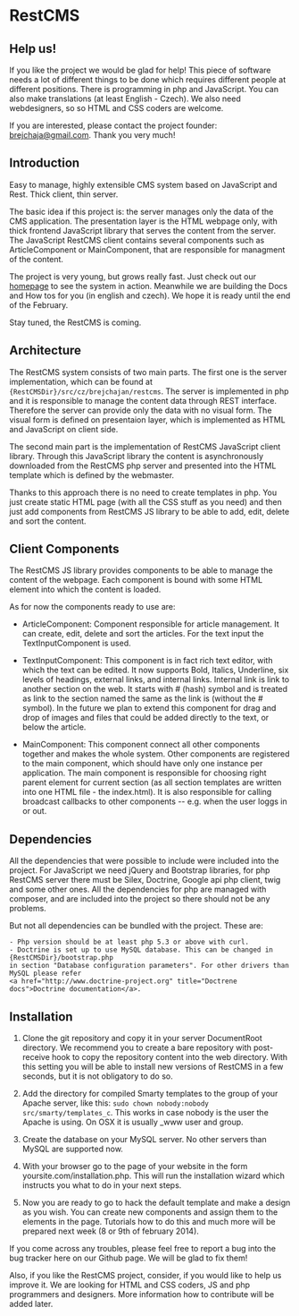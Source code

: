 RestCMS
==================

Help us!
------------------
If you like the project we would be glad for help! This piece of software needs a lot of 
different things to be done which requires different people at different positions.
There is programming in php and JavaScript. You can also make translations (at least English - Czech).
We also need webdesigners, so so HTML and CSS coders are welcome.

If you are interested, please contact the project founder: brejchaja@gmail.com.
Thank you very much!

Introduction
------------------

Easy to manage, highly extensible CMS system based on JavaScript and Rest. Thick client, thin server.

The basic idea if this project is: the server manages only the data of the CMS application.
The presentation layer is the HTML webpage only, with thick frontend JavaScript library that
serves the content from the server. The JavaScript RestCMS client contains several components
such as ArticleComponent or MainComponent, that are responsible for managment of the content.

The project is very young, but grows really fast. Just check out our 
<a href="http://restcms.brejchajan.cz">homepage</a> to see the system in action. Meanwhile we are
building the Docs and How tos for you (in english and czech). We hope it is ready until 
the end of the February.

Stay tuned, the RestCMS is coming.

Architecture
------------------
The RestCMS system consists of two main parts. The first one is the server implementation, 
which can be found at ```{RestCMSDir}/src/cz/brejchajan/restcms```. The server is implemented in 
php and it is responsible to manage the content data through REST interface. Therefore
the server can provide only the data with no visual form. The visual form is defined on
presentaion layer, which is implemented as HTML and JavaScript on client side.

The second main part is the implementation of RestCMS JavaScript client library. Through
this JavaScript library the content is asynchronously downloaded from the RestCMS php server
and presented into the HTML template which is defined by the webmaster.

Thanks to this approach there is no need to create templates in php. You just create 
static HTML page (with all the CSS stuff as you need) and then just add components from
RestCMS JS library to be able to add, edit, delete and sort the content.

Client Components
-----------------
The RestCMS JS library provides components to be able to manage the content of the webpage.
Each component is bound with some HTML element into which the content is loaded.

As for now the components ready to use are:

- ArticleComponent: Component responsible for article management. It can create, edit,
delete and sort the articles. For the text input the TextInputComponent is used.

- TextInputComponent: This component is in fact rich text editor, with which the text
can be edited. It now supports Bold, Italics, Underline, six levels of headings, external
links, and internal links. Internal link is link to another section on the web. It starts
with # (hash) symbol and is treated as link to the section named the same as the link is
(without the # symbol). In the future we plan to extend this component for drag and drop
of images and files that could be added directly to the text, or below the article.

- MainComponent: This component connect all other components together and makes the whole
system. Other components are registered to the main component, which should have only one 
instance per application. The main component is responsible for choosing right parent 
element for current section (as all section templates are written into one HTML file -
the index.html). It is also responsible for calling broadcast callbacks to other 
components -- e.g. when the user loggs in or out.
							
Dependencies
------------------
All the dependencies that were possible to include were included into the project. For JavaScript
we need jQuery and Bootstrap libraries, for php RestCMS server there must be Silex, Doctrine,
Google api php client, twig and some other ones. All the dependencies for php are managed with 
composer, and are included into the project so there should not be any problems.

But not all dependencies can be bundled with the project. These are:
	
	- Php version should be at least php 5.3 or above with curl.
	- Doctrine is set up to use MySQL database. This can be changed in {RestCMSDir}/bootstrap.php
	in section "Database configuration parameters". For other drivers than MySQL please refer
 	<a href="http://www.doctrine-project.org" title="Doctrene docs">Doctrine documentation</a>.
 	
Installation
------------------

1) Clone the git repository and copy it in your server DocumentRoot directory. We recommend you
to create a bare repository with post-receive hook to copy the repository content into the web
directory. With this setting you will be able to install new versions of RestCMS in a few seconds,
but it is not obligatory to do so.

2) Add the directory for compiled Smarty templates to the group of your Apache server, like this:
```sudo chown nobody:nobody src/smarty/templates_c```. This works in case nobody is the user the Apache
is using. On OSX it is usually _www user and group.

3) Create the database on your MySQL server. No other servers than MySQL are supported now.

4) With your browser go to the page of your website in the form yoursite.com/installation.php.
This will run the installation wizard which instructs you what to do in your next steps.

5) Now you are ready to go to hack the default template and make a design as you wish. You can
create new components and assign them to the elements in the page. Tutorials how to do this and
much more will be prepared next week (8 or 9th of february 2014).

If you come across any troubles, please feel free to report a bug into the bug tracker here on our
Github page. We will be glad to fix them!

Also, if you like the RestCMS project, consider, if you would like to help us improve it. We are
looking for HTML and CSS coders, JS and php programmers and designers. More information how to contribute
will be added later.




							


